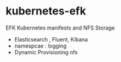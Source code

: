 # kubernetes-efk
EFK Kubernetes manifests and NFS Storage
- Elasticsearch , Fluent, Kibana
- namespcae : logging
- Dynamic Provisioning nfs 
